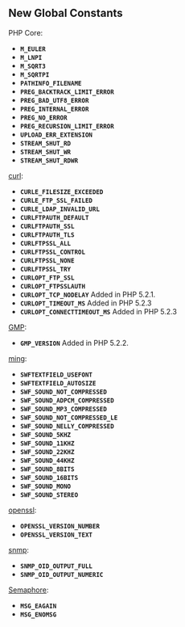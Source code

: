 New Global Constants
--------------------

PHP Core:

-   <span class="simpara"> **`M_EULER`** </span>
-   <span class="simpara"> **`M_LNPI`** </span>
-   <span class="simpara"> **`M_SQRT3`** </span>
-   <span class="simpara"> **`M_SQRTPI`** </span>
-   <span class="simpara"> **`PATHINFO_FILENAME`** </span>
-   <span class="simpara"> **`PREG_BACKTRACK_LIMIT_ERROR`** </span>
-   <span class="simpara"> **`PREG_BAD_UTF8_ERROR`** </span>
-   <span class="simpara"> **`PREG_INTERNAL_ERROR`** </span>
-   <span class="simpara"> **`PREG_NO_ERROR`** </span>
-   <span class="simpara"> **`PREG_RECURSION_LIMIT_ERROR`** </span>
-   <span class="simpara"> **`UPLOAD_ERR_EXTENSION`** </span>
-   <span class="simpara"> **`STREAM_SHUT_RD`** </span>
-   <span class="simpara"> **`STREAM_SHUT_WR`** </span>
-   <span class="simpara"> **`STREAM_SHUT_RDWR`** </span>

<a href="/ref/curl.html" class="link">curl</a>:

-   <span class="simpara"> **`CURLE_FILESIZE_EXCEEDED`** </span>
-   <span class="simpara"> **`CURLE_FTP_SSL_FAILED`** </span>
-   <span class="simpara"> **`CURLE_LDAP_INVALID_URL`** </span>
-   <span class="simpara"> **`CURLFTPAUTH_DEFAULT`** </span>
-   <span class="simpara"> **`CURLFTPAUTH_SSL`** </span>
-   <span class="simpara"> **`CURLFTPAUTH_TLS`** </span>
-   <span class="simpara"> **`CURLFTPSSL_ALL`** </span>
-   <span class="simpara"> **`CURLFTPSSL_CONTROL`** </span>
-   <span class="simpara"> **`CURLFTPSSL_NONE`** </span>
-   <span class="simpara"> **`CURLFTPSSL_TRY`** </span>
-   <span class="simpara"> **`CURLOPT_FTP_SSL`** </span>
-   <span class="simpara"> **`CURLOPT_FTPSSLAUTH`** </span>
-   <span class="simpara"> **`CURLOPT_TCP_NODELAY`** </span> <span
    class="simpara"> Added in PHP 5.2.1. </span>
-   <span class="simpara"> **`CURLOPT_TIMEOUT_MS`** </span> <span
    class="simpara"> Added in PHP 5.2.3 </span>
-   <span class="simpara"> **`CURLOPT_CONNECTTIMEOUT_MS`** </span> <span
    class="simpara"> Added in PHP 5.2.3 </span>

<a href="/ref/gmp.html" class="link">GMP</a>:

-   <span class="simpara"> **`GMP_VERSION`** </span> <span
    class="simpara"> Added in PHP 5.2.2. </span>

<a href="/ref/ming.html" class="link">ming</a>:

-   <span class="simpara"> **`SWFTEXTFIELD_USEFONT`** </span>
-   <span class="simpara"> **`SWFTEXTFIELD_AUTOSIZE`** </span>
-   <span class="simpara"> **`SWF_SOUND_NOT_COMPRESSED`** </span>
-   <span class="simpara"> **`SWF_SOUND_ADPCM_COMPRESSED`** </span>
-   <span class="simpara"> **`SWF_SOUND_MP3_COMPRESSED`** </span>
-   <span class="simpara"> **`SWF_SOUND_NOT_COMPRESSED_LE`** </span>
-   <span class="simpara"> **`SWF_SOUND_NELLY_COMPRESSED`** </span>
-   <span class="simpara"> **`SWF_SOUND_5KHZ`** </span>
-   <span class="simpara"> **`SWF_SOUND_11KHZ`** </span>
-   <span class="simpara"> **`SWF_SOUND_22KHZ`** </span>
-   <span class="simpara"> **`SWF_SOUND_44KHZ`** </span>
-   <span class="simpara"> **`SWF_SOUND_8BITS`** </span>
-   <span class="simpara"> **`SWF_SOUND_16BITS`** </span>
-   <span class="simpara"> **`SWF_SOUND_MONO`** </span>
-   <span class="simpara"> **`SWF_SOUND_STEREO`** </span>

<a href="/ref/openssl.html" class="link">openssl</a>:

-   <span class="simpara"> **`OPENSSL_VERSION_NUMBER`** </span>
-   <span class="simpara"> **`OPENSSL_VERSION_TEXT`** </span>

<a href="/ref/snmp.html" class="link">snmp</a>:

-   <span class="simpara"> **`SNMP_OID_OUTPUT_FULL`** </span>
-   <span class="simpara"> **`SNMP_OID_OUTPUT_NUMERIC`** </span>

<a href="/ref/sem.html" class="link">Semaphore</a>:

-   <span class="simpara"> **`MSG_EAGAIN`** </span>
-   <span class="simpara"> **`MSG_ENOMSG`** </span>
